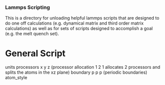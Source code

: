 ### Lammps Scripting
This is a directory for unloading helpful lammps scripts that are designed to do one off
calculations (e.g. dynamical matrix and third order matrix calculations) as
well as for sets of scripts designed to accomplish a goal (e.g. the melt
quench set).



# General Script
units <units type>
processors x y z	(processor allocation 1 2 1 
			allocates 2 processors and splits 
			the atoms in the xz plane)
boundary p p p		(periodic boundaries)
atom_style <style>	(options are atomic and full (adjusts output info)
atom_modify map yes	(maps atom id's to processors with array or hash)
read_data <filename>	(This is where you put your atoms.lmp file)

pair_style		(Load atomic potential data)
pair_coeff

mass 1			(specify atomic masses of each group)
mass ...

<commands>		(e.g. dynamical_matrix <args>)
